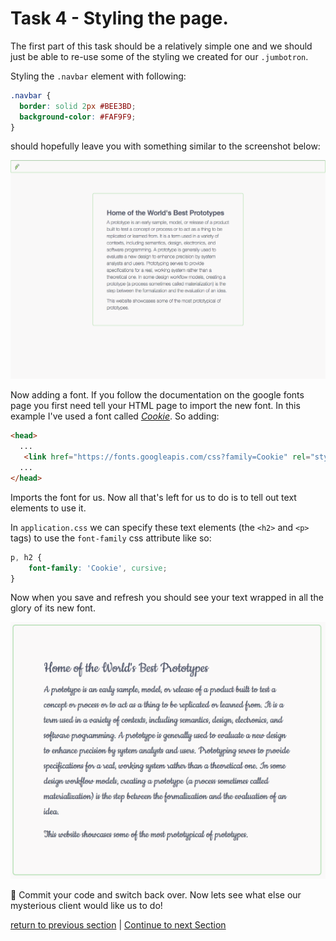 Task 4 - Styling the page.
==========================

The first part of this task should be a relatively simple one and we should just be able to re-use some of the styling we created for our `.jumbotron`.

Styling the `.navbar` element with following:

```css
.navbar {
  border: solid 2px #BEE3BD;
  background-color: #FAF9F9;
}
```

should hopefully leave you with something similar to the screenshot below:

![styled homepage](../images/styledHomepage.png)

Now adding a font. If you follow the documentation on the google fonts page you first need tell your HTML page to import the new font. In this example I've used a font called [*Cookie*](https://fonts.google.com/specimen/Cookie?selection.family=Cookie). So adding:

```html
<head> 
  ...
   <link href="https://fonts.googleapis.com/css?family=Cookie" rel="stylesheet"> 
  ...
</head>
```

Imports the font for us. Now all that's left for us to do is to tell out text elements to use it.

In `application.css` we can specify these text elements (the `<h2>` and `<p>` tags) to use the `font-family` css attribute like so:

```css
p, h2 {
    font-family: 'Cookie', cursive;
}
```

Now when you save and refresh you should see your text wrapped in all the glory of its new font.

![Cookie in action](../images/cookieText.png)

:twisted_rightwards_arrows: Commit your code and switch back over. Now lets see what else our mysterious client would like us to do!

[return to previous section](../courseSections/section9.md) | [Continue to next Section](../courseSections/section10.md)
